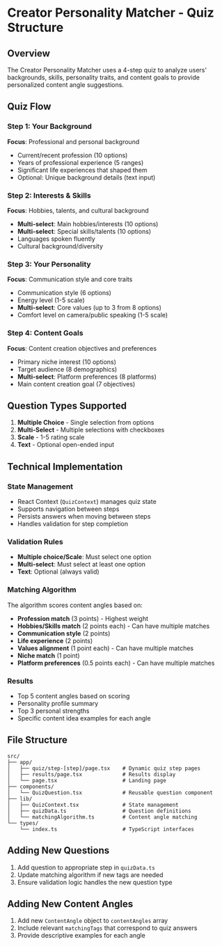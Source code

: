 # Creator Personality Matcher - Quiz Structure

## Overview
The Creator Personality Matcher uses a 4-step quiz to analyze users' backgrounds, skills, personality traits, and content goals to provide personalized content angle suggestions.

## Quiz Flow

### Step 1: Your Background
**Focus**: Professional and personal background
- Current/recent profession (10 options)
- Years of professional experience (5 ranges)
- Significant life experiences that shaped them
- Optional: Unique background details (text input)

### Step 2: Interests & Skills  
**Focus**: Hobbies, talents, and cultural background
- **Multi-select**: Main hobbies/interests (10 options)
- **Multi-select**: Special skills/talents (10 options)
- Languages spoken fluently
- Cultural background/diversity

### Step 3: Your Personality
**Focus**: Communication style and core traits
- Communication style (6 options)
- Energy level (1-5 scale)
- **Multi-select**: Core values (up to 3 from 8 options)
- Comfort level on camera/public speaking (1-5 scale)

### Step 4: Content Goals
**Focus**: Content creation objectives and preferences
- Primary niche interest (10 options)
- Target audience (8 demographics)
- **Multi-select**: Platform preferences (8 platforms)
- Main content creation goal (7 objectives)

## Question Types Supported

1. **Multiple Choice** - Single selection from options
2. **Multi-Select** - Multiple selections with checkboxes
3. **Scale** - 1-5 rating scale 
4. **Text** - Optional open-ended input

## Technical Implementation

### State Management
- React Context (`QuizContext`) manages quiz state
- Supports navigation between steps
- Persists answers when moving between steps
- Handles validation for step completion

### Validation Rules
- **Multiple choice/Scale**: Must select one option
- **Multi-select**: Must select at least one option
- **Text**: Optional (always valid)

### Matching Algorithm
The algorithm scores content angles based on:
- **Profession match** (3 points) - Highest weight
- **Hobbies/Skills match** (2 points each) - Can have multiple matches
- **Communication style** (2 points)
- **Life experience** (2 points) 
- **Values alignment** (1 point each) - Can have multiple matches
- **Niche match** (1 point)
- **Platform preferences** (0.5 points each) - Can have multiple matches

### Results
- Top 5 content angles based on scoring
- Personality profile summary
- Top 3 personal strengths
- Specific content idea examples for each angle

## File Structure
```
src/
├── app/
│   ├── quiz/step-[step]/page.tsx    # Dynamic quiz step pages
│   ├── results/page.tsx             # Results display
│   └── page.tsx                     # Landing page
├── components/
│   └── QuizQuestion.tsx             # Reusable question component
├── lib/
│   ├── QuizContext.tsx              # State management
│   ├── quizData.ts                  # Question definitions
│   └── matchingAlgorithm.ts         # Content angle matching
└── types/
    └── index.ts                     # TypeScript interfaces
```

## Adding New Questions
1. Add question to appropriate step in `quizData.ts`
2. Update matching algorithm if new tags are needed
3. Ensure validation logic handles the new question type

## Adding New Content Angles
1. Add new `ContentAngle` object to `contentAngles` array
2. Include relevant `matchingTags` that correspond to quiz answers
3. Provide descriptive examples for each angle 